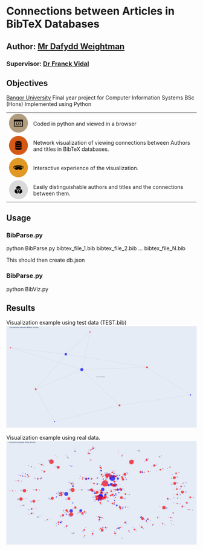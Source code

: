 # Connections between Articles in BibTeX Databases
## Author: [Mr Dafydd Weightman](https://github.com/DAW31/)
### Supervisor: [Dr Franck Vidal](https://github.com/effepivi/)

## Objectives

[Bangor University](https://www.bangor.ac.uk/) Final year project for Computer Information Systems BSc (Hons)
Implemented using Python




<table>
    <tr>
        <td valign="top"><img src="images/code.png" alt="" width="80px" /></td>
        <td valign="middle">Coded in python and viewed in a browser</td>
    </tr>
  <tr>
        <td valign="top"><img src="images/db.png" alt="" width="80px" /></td>
        <td valign="middle">Network visualization of viewing connections between Authors and titles in BibTeX databases.  </td>
    </tr>
  <tr>
        <td valign="top"><img src="images/vis.png" alt="" width="80px" /></td>
        <td valign="middle">Interactive experience of the visualization.</td>
    </tr>
  <tr>
        <td valign="top"><img src="images/link.png" alt="" width="80px" /></td>
        <td valign="middle">Easily distinguishable authors and titles and the connections between them.</td>
    </tr>
</table>

## Usage

### BibParse.py
python BibParse.py bibtex_file_1.bib bibtex_file_2.bib ... bibtex_file_N.bib

This should then create db.json

### BibParse.py
python BibViz.py


## Results
Visualization example using test data (TEST.bib)
<img src="images/bibviz.jpg" width="1000" >

Visualization example using real data.
<img src="images/realdatabibvizjpg.jpg" width="1000" >


